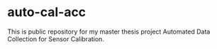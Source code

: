 # auto-cal-acc
This is public repository for my master thesis project Automated Data Collection for Sensor Calibration.
